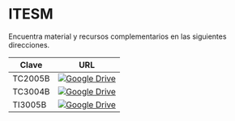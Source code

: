 # ITESM

Encuentra material y recursos complementarios en las siguientes direcciones.

| Clave   | URL                                                                                                                                                                                                              |
|---------|------------------------------------------------------------------------------------------------------------------------------------------------------------------------------------------------------------------|
| TC2005B | [![Google Drive](https://img.shields.io/badge/Google%20Drive-4285F4?style=for-the-badge&logo=googledrive&logoColor=white)](https://drive.google.com/drive/folders/1scDWxiiJdm1xuXSLBditKE_fVbcQzpp9?usp=sharing) |
| TC3004B | [![Google Drive](https://img.shields.io/badge/Google%20Drive-4285F4?style=for-the-badge&logo=googledrive&logoColor=white)](https://drive.google.com/drive/folders/17Fs0MV92gyqDMG-cFPcnrX2QWympj9hp?usp=sharing) |
| TI3005B | [![Google Drive](https://img.shields.io/badge/Google%20Drive-4285F4?style=for-the-badge&logo=googledrive&logoColor=white)](https://drive.google.com/drive/folders/1JdtUWE3R-6yCv5ptKzDrVzeybIrdBq6w?usp=sharing) |
